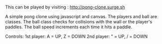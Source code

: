 This can be played by visiting : http://pong-clone.surge.sh

A simple pong clone using javascript and canvas. The players and ball are classes.
The ball class checks for collisions with the wall or the player's paddles.
The ball speed increments each time it hits a paddle.

Controls:  1st player:  A = UP,  Z = DOWN
           2nd player:  " = UP,  / = DOWN

